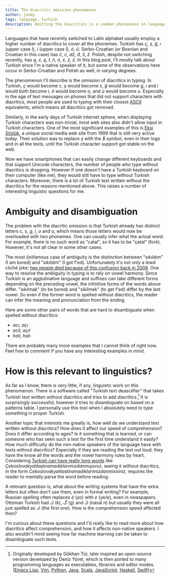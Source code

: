 ```yaml
---
title: The diacritic omission phenomenon
author: joomy
tags: language, turkish
description: Omitting the diacritics is a common phenomenon in languages such as Turkish and Serbo-Croatian. Then why isn't there any research on this?
---
```


Languages that have recently switched to Latin alphabet usually employ a higher
number of diacritics to cover all the phonemes.  Turkish has *ç*, *ş*, *ğ*, *ı*
(upper case *I*), *i* (upper case *İ*), *ö*, *ü*.  Serbo-Croatian (or Bosnian
and Croatian in this case) has *č*, *ć*, *dž*, *đ*, *š*, *ž*.  Polish, despite
not switching recently, has *ą*, *ć*, *ę*, *ł*, *ń*, *ó*, *ś*, *ź*, *ż*.  In
this blog post, I'll mostly talk about Turkish since I'm a native speaker of
it, but some of the observations here occur in Serbo-Croatian and Polish as
well, in varying degrees.

The phenomenon I'll describe is the omission of diacritics in typing.
In Turkish, *ç* would become *c*, *ş* would
become *s*, *ğ* would become *g*, *ı* and *i* would both become *i*, *ö* would
become *o*, and *ü* would become *u*.
Especially in the age of text messages on phones that did not support
characters with diacritics, most people are used to typing
with their closest [ASCII](https://en.wikipedia.org/wiki/ASCII) equivalents,
which means all diacritics got removed.

Similarly, in the early days of Turkish internet sphere, when displaying
Turkish characters was non-trivial, most web sites also didn't allow input in
Turkish characters. One of the most significant examples of this is [Ekşi
Sözlük](https://en.wikipedia.org/wiki/Ek%C5%9Fi_S%C3%B6zl%C3%BCk), a unique
social media web site from 1999 that is still very active today.
Their solution was to replace *ş* with the *$* symbol, even in their logo and
in all the texts, until the Turkish character support got stable on the web.

Now we have smartphones that can easily change different keyboards and that
support Unicode characters, the number of people who type without diacritics is
dropping. However if one doesn't have a Turkish keyboard on their computer
(like me), they would still have to type without Turkish characters.
Moreover, there is a lot of Turkish text written without the diacritics for the
reasons mentioned above. This raises a number of interesting linguistic
questions for me.

# Ambiguity and disambiguation

The problem with the diacritic omission is that Turkish already has distinct
letters *c*, *s*, *g*, *i*, *o* and *u*, which means those letters would now be
overloaded with two phonemes. One can usually infer what the actual word. For
example, there is no such word as "catal", so it has to be "çatal" (fork).
However, it's not all clear in some other cases.

The most (in)famous case of ambiguity is the distinction between "sıkıldım" (I
am bored) and "sikildim" (I got f'ed). Unfortunately it's not only a lewd
cliché joke; [two people died because of this confusion back in
2008](https://gizmodo.com/382026/a-cellphones-missing-dot-kills-two-people-puts-three-more-in-jail).
One way to resolve the ambiguity in typing is to rely on vowel harmony. Since
Turkish is an agglutinative language and suffixes can take different forms
depending on the preceding vowel, the infinitive forms of the words above differ.
"sıkılmak" (to be bored) and "sikilmek" (to get f'ed) differ by the last vowel.
So even if the former word is spelled without diacritics, the reader can infer
the meaning and pronunciation from the ending.

Here are some other pairs of words that are hard to disambiguate when spelled without diacritics:

* *acı*, *açı*
* *acil*, *açıl*
* *hali*, *halı*

There are probably many more examples that I cannot think of right now. Feel
free to comment if you have any interesting examples in mind.

# How is this relevant to linguistics?

As far as I know, there is very little, if any, linguistic work on this phenomenon.
There is a software called "Turkish text deasciifier" that takes Turkish text
written without diacritics and tries to add diacritics.[^fn-1]
It is surprisingly successful, however it tries to disambiguate on based on a
patterns table. I personally use this tool when I absolutely need to type
something in proper Turkish.

Another topic that interests me greatly is, how well do we understand text
written without diacritics? How does it affect our speed of comprehension?
Does it differ according to ages? Is it something that is learned, or can
someone who has seen such a text for the first time understand it easily?
How much difficulty do the non-native speakers of the language have with texts
without diacritics? Especially if they are reading the text out loud, they have
the know all the words and the vowel harmony rules by heart. Considering
[Turkish can have really long words](https://en.wikipedia.org/wiki/Longest_word_in_Turkish) like
*Çekoslovakyalılaştıramadıklarımızdanmışsınız*, seeing it without diacritics,
  in the form *Cekoslovakyalilastiramadiklarimizdanmissiniz*, requires the
  reader to mentally parse the word before reading.

A relevant question is, what about the writing systems that have the extra
letters but often don't use them, even in formal writing?  For example, Russian
spelling often replaces *ё* (yo) with *е* (ye/e), even in newspapers.  Ottoman
Turkish had ك (k), گ (g) and ڭ (nasal n) but usually they were all just spelled
as ك (the first one). How is the comprehension speed affected then?

I'm curious about these questions and I'd really like to read more about how
diacritics affect comprehension, and how it affects non-native speakers. I
also wouldn't mind seeing how far machine learning can be taken to disambiguate
such texts.

[^fn-1]: Originally developed by Gökhan Tür, later inspired an open-source version developed by Deniz Yüret, which is then ported to many programming languages as executables, libraries and editor modes. ([Emacs Lisp](https://github.com/emres/turkish-mode), [Vim](https://github.com/joom/turkish-deasciifier.vim), [Python](https://github.com/emres/turkish-deasciifier), [Java](https://github.com/ahmetalpbalkan/turkish-deasciifier-java), [Scala](https://github.com/dbarisakkurt/turkish-deasciifier), [JavaScript](https://github.com/f/deasciifier), [Haskell](https://github.com/joom/turkish-deasciifier.hs), [Swift](https://github.com/ayberkt/deasciifier))
